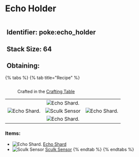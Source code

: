 # Echo Holder

<figure><img src="https://github.com/user-attachments/assets/1a73ccd0-fc5d-457f-a5bc-f3206dec7afd" alt=""><figcaption></figcaption></figure>

## <img src="https://minecraft.wiki/images/Name_Tag_JE2_BE2.png?cbdc1" alt="" data-size="line"> Identifier: poke:echo\_holder <a href="#identifier" id="identifier"></a>

## <img src="https://minecraft.wiki/images/Light_Gray_Bundle_JE1_BE1.png?b552e" alt="" data-size="line"> Stack Size: 64

## <img src="https://minecraft.wiki/images/thumb/Crafting_Table_JE4_BE3.png/150px-Crafting_Table_JE4_BE3.png?5767f" alt="" data-size="line"> Obtaining:

{% tabs %}
{% tab title="Recipe" %}
<figure><img src="https://minecraft.wiki/images/thumb/Crafting_Table_JE4_BE3.png/150px-Crafting_Table_JE4_BE3.png?5767f" alt=""><figcaption><p>Crafted in the <a href="https://minecraft.wiki/w/Crafting_Table">Crafting Table</a></p></figcaption></figure>

|                                                                            |                                                                            |                                                                            |
| :------------------------------------------------------------------------: | :------------------------------------------------------------------------: | -------------------------------------------------------------------------- |
|                                                                            | ![Echo Shard.](https://minecraft.wiki/images/Echo_Shard_JE1_BE1.png?726c3) |                                                                            |
| ![Echo Shard.](https://minecraft.wiki/images/Echo_Shard_JE1_BE1.png?726c3) |  ![Sculk Sensor](https://minecraft.wiki/images/Sculk_Sensor_BE2.gif?075c0) | ![Echo Shard.](https://minecraft.wiki/images/Echo_Shard_JE1_BE1.png?726c3) |
|                                                                            | ![Echo Shard.](https://minecraft.wiki/images/Echo_Shard_JE1_BE1.png?726c3) |                                                                            |

### Items:

* <img src="https://minecraft.wiki/images/Echo_Shard_JE1_BE1.png?726c3" alt="Echo Shard." data-size="line"> [Echo Shard](https://minecraft.wiki/w/Echo_Shard)
* <img src="https://minecraft.wiki/images/Sculk_Sensor_BE2.gif?075c0" alt="Sculk Sensor" data-size="line"> [Sculk Sensor](https://minecraft.wiki/w/Sculk_Sensor)
{% endtab %}
{% endtabs %}
